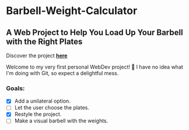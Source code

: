 # Barbell-Weight-Calculator
## A Web Project to Help You Load Up Your Barbell with the Right Plates

Discover the project [**here**](https://leolimasnts.github.io/barbell-weight-calculator/)

Welcome to my very first personal WebDev project! 🌟
I have no idea what I'm doing with Git, so expect a delightful mess.

### Goals:
- [x] Add a unilateral option.
- [ ] Let the user choose the plates.
- [x] Restyle the project.
- [ ] Make a visual barbell with the weights.
